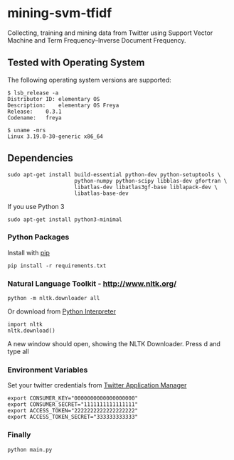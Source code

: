 mining-svm-tfidf
================

Collecting, training and mining data from Twitter using Support Vector Machine and Term Frequency–Inverse Document Frequency.

## Tested with Operating System

The following operating system versions are supported:

```
$ lsb_release -a
Distributor ID:	elementary OS
Description:	elementary OS Freya
Release:	0.3.1
Codename:	freya

$ uname -mrs
Linux 3.19.0-30-generic x86_64
```

## Dependencies

```
sudo apt-get install build-essential python-dev python-setuptools \
                     python-numpy python-scipy libblas-dev gfortran \
                     libatlas-dev libatlas3gf-base liblapack-dev \
                     libatlas-base-dev
```

If you use Python 3

```
sudo apt-get install python3-minimal
```


### Python Packages

Install with [pip](https://pip.pypa.io/en/stable/)

```
pip install -r requirements.txt
```

### Natural Language Toolkit - http://www.nltk.org/

```
python -m nltk.downloader all
```

Or download from [Python Interpreter](https://docs.python.org/2/tutorial/interpreter.html)

```
import nltk
nltk.download()
```

A new window should open, showing the NLTK Downloader. Press d and type all

### Environment Variables

Set your twitter credentials from [Twitter Application Manager](https://apps.twitter.com/)

```
export CONSUMER_KEY="0000000000000000000"
export CONSUMER_SECRET="1111111111111111"
export ACCESS_TOKEN="2222222222222222222"
export ACCESS_TOKEN_SECRET="333333333333"
```

### Finally

```
python main.py
```
